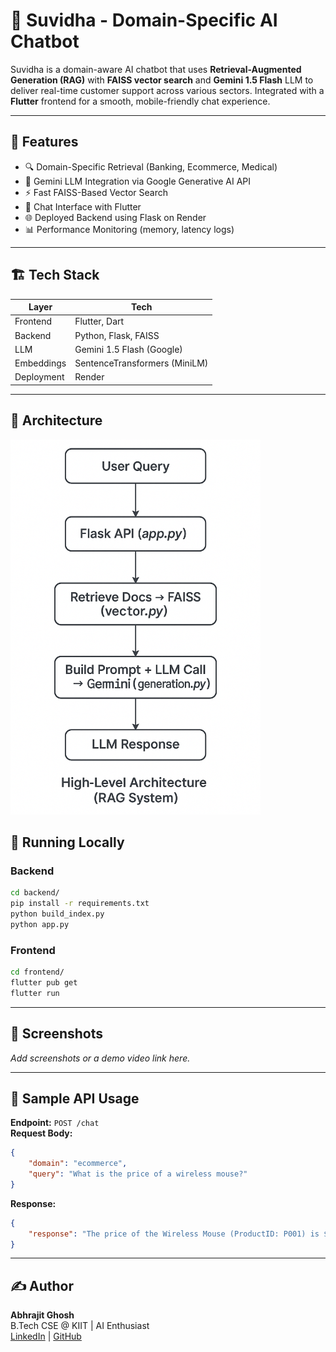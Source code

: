 # 🤖 Suvidha - Domain-Specific AI Chatbot

Suvidha is a domain-aware AI chatbot that uses **Retrieval-Augmented Generation (RAG)** with **FAISS vector search** and **Gemini 1.5 Flash** LLM to deliver real-time customer support across various sectors. Integrated with a **Flutter** frontend for a smooth, mobile-friendly chat experience.

---

## 🔧 Features

- 🔍 Domain-Specific Retrieval (Banking, Ecommerce, Medical)
- 🧠 Gemini LLM Integration via Google Generative AI API
- ⚡ Fast FAISS-Based Vector Search
- 💬 Chat Interface with Flutter
- 🌐 Deployed Backend using Flask on Render
- 📊 Performance Monitoring (memory, latency logs)

---

## 🏗️ Tech Stack

| Layer       | Tech                        |
|------------|-----------------------------|
| Frontend   | Flutter, Dart                |
| Backend    | Python, Flask, FAISS         |
| LLM        | Gemini 1.5 Flash (Google)    |
| Embeddings | SentenceTransformers (MiniLM)|
| Deployment | Render                       |

---

## 🧠 Architecture

<img src="assets/SuvidhaModel.png" alt="Suvidha Architecture" height="600"/>

## 🚀 Running Locally

### Backend

```bash
cd backend/
pip install -r requirements.txt
python build_index.py
python app.py
```

### Frontend

```bash
cd frontend/
flutter pub get
flutter run
```

---

## 📸 Screenshots

_Add screenshots or a demo video link here._

---

## 🧪 Sample API Usage

**Endpoint:** `POST /chat`  
**Request Body:**
```json
{
    "domain": "ecommerce",
    "query": "What is the price of a wireless mouse?"
}
```

**Response:**
```json
{
    "response": "The price of the Wireless Mouse (ProductID: P001) is $19.99.\n"
}
```

---

## ✍️ Author

**Abhrajit Ghosh**  
B.Tech CSE @ KIIT | AI Enthusiast  
[LinkedIn](https://www.linkedin.com/in/abhrajitghosh/) | [GitHub](https://github.com/u4ia-abhra)

